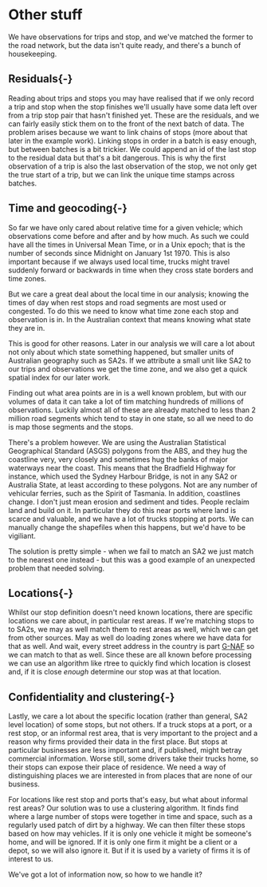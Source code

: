 # Other stuff

We have observations for trips and stop, and we've matched the former to the road network, but the data isn't quite ready, and there's a bunch of housekeeping.

## Residuals{-}

Reading about trips and stops you may have realised that if we only record a trip and stop when the stop finishes we'll usually have some data left over from a trip stop pair that hasn't finished yet. These are the residuals, and we can fairly easily stick them on to the front of the next batch of data. The problem arises because we want to link chains of stops (more about that later in the example work). Linking stops in order in a batch is easy enough, but between batches is a bit trickier. We could append an id of the last stop to the residual data but that's a bit dangerous. This is why the first observation of a trip is also the last observation of the stop, we not only get the true start of a trip, but we can link the unique time stamps across batches.

## Time and geocoding{-}

So far we have only cared about relative time for a given vehicle; which observations come before and after and by how much. As such we could have all the times in Universal Mean Time, or in a Unix epoch; that is the number of seconds since Midnight on January 1st 1970. This is also important because if we always used local time, trucks might travel suddenly forward or backwards in time when they cross state borders and time zones.

But we care a great deal about the local time in our analysis; knowing the times of day when rest stops and road segments are most used or congested. To do this we need to know what time zone each stop and observation is in. In the Australian context that means knowing what state they are in.

This is good for other reasons. Later in our analysis we will care a lot about not only about which state something happened, but smaller units of Australian geography such as SA2s. If we attribute a small unit like SA2 to our trips and observations we get the time zone, and we also get a quick spatial index for our later work.

Finding out what area points are in is a well known problem, but with our volumes of data it can take a lot of tim matching hundreds of millions of observations. Luckily almost all of these are already matched to less than 2 million road segments which tend to stay in one state, so all we need to do is map those segments and the stops.

There's a problem however. We are using the Australian Statistical Geographical Standard (ASGS) polygons from the ABS, and they hug the coastline very, very closely and sometimes hug the banks of major waterways near the coast. This means that the Bradfield Highway for instance, which used the Sydney Harbour Bridge, is not in any SA2 or Australia State, at least according to these polygons. Not are any number of vehicular ferries, such as the Spirit of Tasmania. In addition, coastlines change. I don't just mean erosion and sediment and tides. People reclaim land and build on it. In particular they do this near ports where land is scarce and valuable, and we have a lot of trucks stopping at ports. We can manually change the shapefiles when this happens, but we'd have to be vigiliant. 

The solution is pretty simple - when we fail to match an SA2 we just match to the nearest one instead - but this was a good example of an unexpected problem that needed solving.

## Locations{-}

Whilst our stop definition doesn't need known locations, there are specific locations we care about, in particular rest areas. If we're matching stops to to SA2s, we may as well match them to rest areas as well, which we can get from other sources. May as well do loading zones where we have data for that as well. And wait, every street address in the country is part [G-NAF](https://data.gov.au/dataset/ds-dga-19432f89-dc3a-4ef3-b943-5326ef1dbecc/details) so we can match to that as well. Since these are all known before processing we can use an algorithm like rtree to quickly find which location is closest and, if it is close *enough* determine our stop was at that location.

## Confidentiality and clustering{-}

Lastly, we care a lot about the specific location (rather than general, SA2 level location) of some stops, but not others. If a truck stops at a port, or a rest stop, or an informal rest area, that is very important to the project and a reason why firms provided their data in the first place. But stops at particular businesses are less important and, if published, might betray commercial information. Worse still, some drivers take their trucks home, so their stops can expose their place of residence. We need a way of distinguishing places we are interested in from places that are none of our business.

For locations like rest stop and ports that's easy, but what about informal rest areas? Our solution was to use a clustering algorithm. It finds find where a large number of stops were together in time and space, such as a regularly used patch of dirt by a highway. We can then filter these stops based on how may vehicles. If it is only one vehicle it might be someone's home, and will be ignored. If it is only one firm it might be a client or a depot, so we will also ignore it. But if it is used by a variety of firms it is of interest to us.

We've got a lot of information now, so how to we handle it?
